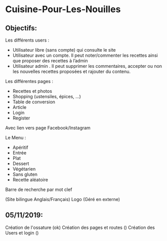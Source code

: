 # Cuisine-Pour-Les-Nouilles

## Objectifs:

Les différents users : 

-    Utilisateur libre (sans compte) qui consulte le site 
-    Utilisateur avec un compte. Il peut noter/commenter les recettes ainsi que proposer des recettes à l’admin
-    Utilisateur admin . Il peut supprimer les commentaires, accepter ou non les nouvelles recettes proposées et rajouter du contenu.

Les différentes pages : 

-    Recettes et photos
-    Shopping (ustensiles, épices, …)
-    Table de conversion 
-    Article 
-    Login 
-    Register

Avec lien vers page Facebook/Instagram 

Le Menu : 

-    Apéritif
-    Entrée
-    Plat
-    Dessert
-    Végétarien
-    Sans gluten
-    Recette aléatoire 

Barre de recherche par mot clef 

(Site bilingue Anglais/Français)
Logo (Géré en externe)

## 05/11/2019:
Création de l'ossature (ok)
Création des pages et routes ()
Création des Users et login ()
